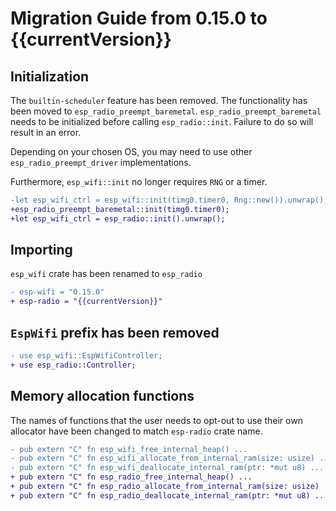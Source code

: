 # Migration Guide from 0.15.0 to {{currentVersion}}

## Initialization

The `builtin-scheduler` feature has been removed. The functionality has been moved to `esp_radio_preempt_baremetal`.
`esp_radio_preempt_baremetal` needs to be initialized before calling `esp_radio::init`. Failure to do so will result in an error.

Depending on your chosen OS, you may need to use other `esp_radio_preempt_driver` implementations.

Furthermore, `esp_wifi::init` no longer requires `RNG` or a timer.

```diff
-let esp_wifi_ctrl = esp_wifi::init(timg0.timer0, Rng::new()).unwrap();
+esp_radio_preempt_baremetal::init(timg0.timer0);
+let esp_wifi_ctrl = esp_radio::init().unwrap();
```

## Importing

`esp_wifi` crate has been renamed to `esp_radio`

```diff 
- esp-wifi = "0.15.0"
+ esp-radio = "{{currentVersion}}"
``` 

## `EspWifi` prefix has been removed

```diff
- use esp_wifi::EspWifiController;
+ use esp_radio::Controller;
```

## Memory allocation functions

The names of functions that the user needs to opt-out to use their own allocator have been changed to match `esp-radio` crate name.

```diff
- pub extern "C" fn esp_wifi_free_internal_heap() ...
- pub extern "C" fn esp_wifi_allocate_from_internal_ram(size: usize) ...
- pub extern "C" fn esp_wifi_deallocate_internal_ram(ptr: *mut u8) ...
+ pub extern "C" fn esp_radio_free_internal_heap() ...
+ pub extern "C" fn esp_radio_allocate_from_internal_ram(size: usize) ...
+ pub extern "C" fn esp_radio_deallocate_internal_ram(ptr: *mut u8) ...
```

